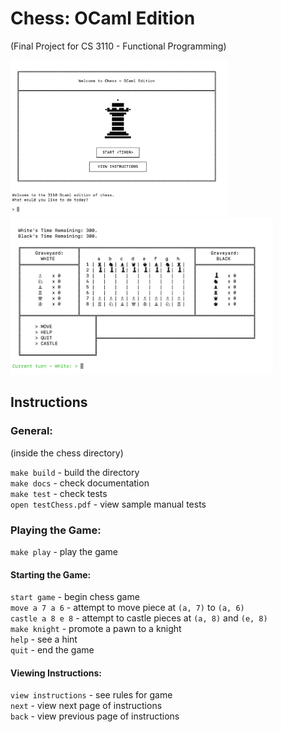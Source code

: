 # Chess: OCaml Edition 
(Final Project for CS 3110 - Functional Programming)

<img src="screenshots/Screen Shot 2019-12-12 at 9.28.42 PM.png" height="250"> <img src="screenshots/Screen Shot 2019-12-12 at 9.28.52 PM.png" height="250">

## Instructions

### General: 
(inside the chess directory)

`make build` - build the directory <br>
`make docs` - check documentation <br>
`make test` - check tests <br>
`open testChess.pdf` - view sample manual tests <br>

### Playing the Game:

`make play` - play the game

#### Starting the Game:

`start game` -  begin chess game <br>
`move a 7 a 6` - attempt to move piece at `(a, 7)` to `(a, 6)` <br>
`castle a 8 e 8` - attempt to castle pieces at `(a, 8)` and `(e, 8)` <br>
`make knight` - promote a pawn to a knight <br>
`help` - see a hint <br>
`quit` - end the game <br>

#### Viewing Instructions:

`view instructions` - see rules for game <br>
`next` - view next page of instructions <br>
`back` - view previous page of instructions <br>
